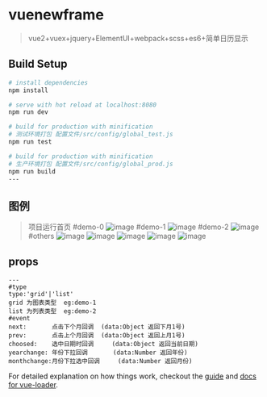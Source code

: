 # vuenewframe

> vue2+vuex+jquery+ElementUI+webpack+scss+es6+简单日历显示

## Build Setup

``` bash
# install dependencies
npm install

# serve with hot reload at localhost:8080
npm run dev

# build for production with minification
# 测试环境打包 配置文件/src/config/global_test.js
npm run test

# build for production with minification
# 生产环境打包 配置文件/src/config/global_prod.js
npm run build
---
```
## 图例
>项目运行首页
	#demo-0
![image](https://github.com/zfdai/vueFrame-datetimeshow/raw/master/screenshots/demo-0.jpg)
	#demo-1
![image](https://github.com/zfdai/vueFrame-datetimeshow/raw/master/screenshots/demo-1.jpg)
	#demo-2
![image](https://github.com/zfdai/vueFrame-datetimeshow/raw/master/screenshots/demo-2.jpg)
	#others
![image](https://github.com/zfdai/vueFrame-datetimeshow/raw/master/screenshots/demo-3.jpg)
![image](https://github.com/zfdai/vueFrame-datetimeshow/raw/master/screenshots/demo-4.jpg)
![image](https://github.com/zfdai/vueFrame-datetimeshow/raw/master/screenshots/demo-5.jpg)
![image](https://github.com/zfdai/vueFrame-datetimeshow/raw/master/screenshots/demo-6.jpg)
![image](https://github.com/zfdai/vueFrame-datetimeshow/raw/master/screenshots/demo-7.jpg)
## props
```
---
#type
type:'grid'|'list' 
grid 为图表类型 	eg:demo-1
list 为列表类型	eg:demo-2
#event
next:		点击下个月回调	 (data:Object 返回下月1号)    
prev:		点击上个月回调	 (data:Object 返回上月1号)	 
choosed:	选中日期时回调     (data:Object 返回当前日期)	
yearchange:	年份下拉回调		 (data:Number 返回年份)		
monthchange:月份下拉选中回调	 (data:Number 返回月份)
```

For detailed explanation on how things work, checkout the [guide](http://vuejs-templates.github.io/webpack/) and [docs for vue-loader](http://vuejs.github.io/vue-loader).
